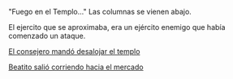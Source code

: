 "Fuego en el Templo..."
Las columnas se vienen abajo.

El ejercito que se aproximaba, era un ejército enemigo que había comenzado un ataque. 

[El consejero mandó desalojar el templo](/espanol/templo/grito/desalojar/desalojar-templo.md)

[Beatito salió corriendo hacia el mercado](/espanol/templo/grito/beatito-mercado/beatito-mercado.md)